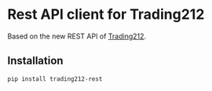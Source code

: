 # Rest API client for Trading212 

Based on the new REST API of [Trading212](https://www.trading212.com/).

## Installation

```bash
pip install trading212-rest
```